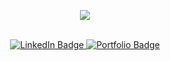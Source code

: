 <div align="center">
  <p align="center">
  <img src="https://capsule-render.vercel.app/api?text=Hey Everyone!🕹️&animation=fadeIn&type=waving&color=gradient&height=100"/>
</p>
  <br>
  <div id="badges">
    <a href="https://www.linkedin.com/in/thomaschimbault/">
      <img src="https://img.shields.io/badge/LinkedIn-informational?style=for-the-badge&logo=linkedin&logoColor=white" alt="LinkedIn Badge" />
    </a>
    <a href="https://thomaschlt.github.io/portfolio-website/">
      <img src="https://img.shields.io/badge/Portfolio-critical?style=for-the-badge" alt="Portfolio Badge" />
    </a>
  </div>
  <br>

</div>
